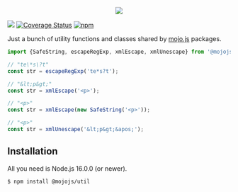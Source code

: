 <p align="center">
  <a href="https://mojojs.org">
    <picture>
      <source srcset="https://github.com/mojolicious/mojo.js/blob/main/docs/images/logo-dark.png?raw=true" media="(prefers-color-scheme: dark)">
      <img src="https://github.com/mojolicious/mojo.js/blob/main/docs/images/logo.png?raw=true" style="margin: 0 auto;">
    </picture>
  </a>
</p>

[![](https://github.com/mojolicious/util.js/workflows/test/badge.svg)](https://github.com/mojolicious/util.js/actions)
[![Coverage Status](https://coveralls.io/repos/github/mojolicious/util.js/badge.svg?branch=main)](https://coveralls.io/github/mojolicious/util.js?branch=main)
[![npm](https://img.shields.io/npm/v/@mojojs/util.svg)](https://www.npmjs.com/package/@mojojs/util)

Just a bunch of utility functions and classes shared by [mojo.js](https://mojojs.org) packages.

```js
import {SafeString, escapeRegExp, xmlEscape, xmlUnescape} from '@mojojs/util';

// "te\*s\?t"
const str = escapeRegExp('te*s?t');

// "&lt;p&gt;"
const str = xmlEscape('<p>');

// "<p>"
const str = xmlEscape(new SafeString('<p>'));

// "<p>"
const str = xmlUnescape('&lt;p&gt;&apos;');
```

## Installation

All you need is Node.js 16.0.0 (or newer).

```
$ npm install @mojojs/util
```
